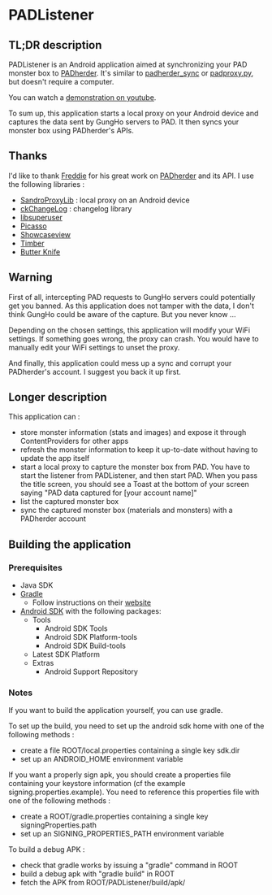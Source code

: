 PADListener
==========

TL;DR description
----------
PADListener is an Android application aimed at synchronizing your PAD monster box to [PADherder](https://www.padherder.com).
It's similar to [padherder_sync](https://github.com/madcowfred/padherder-sync) or [padproxy.py](https://bitbucket.org/mywaifu/padproxy/), but doesn't require a computer.

You can watch a [demonstration on youtube](http://youtu.be/tKrHvC7k03Y).

To sum up, this application starts a local proxy on your Android device and captures the data sent by GungHo servers to PAD. It then syncs your monster box using PADherder's APIs.

Thanks
----------
I'd like to thank [Freddie](https://github.com/madcowfred) for his great work on [PADherder](https://www.padherder.com) and its API.
I use the following libraries :
* [SandroProxyLib](http://code.google.com/p/sandrop/) : local proxy on an Android device
* [ckChangeLog](https://github.com/cketti/ckChangeLog) : changelog library
* [libsuperuser](https://github.com/Chainfire/libsuperuser)
* [Picasso](https://github.com/square/picasso)
* [Showcaseview](https://github.com/amlcurran/ShowcaseView)
* [Timber](https://github.com/JakeWharton/timber)
* [Butter Knife](https://github.com/JakeWharton/butterknife)


Warning
----------
First of all, intercepting PAD requests to GungHo servers could potentially get you banned. As this application does not tamper with the data, I don't think GungHo could be aware of the capture. But you never know ...

Depending on the chosen settings, this application will modify your WiFi settings. If something goes wrong, the proxy can crash. You would have to manually edit your WiFi settings to unset the proxy.

And finally, this application could mess up a sync and corrupt your PADherder's account. I suggest you back it up first.


Longer description
----------
This application can :
* store monster information (stats and images) and expose it through ContentProviders for other apps
* refresh the monster information to keep it up-to-date without having to update the app itself
* start a local proxy to capture the monster box from PAD. You have to start the listener from PADListener, and then start PAD. When you pass the title screen, you should see a Toast at the bottom of your screen saying "PAD data captured for [your account name]"
* list the captured monster box
* sync the captured monster box (materials and monsters) with a PADherder account



Building the application
----------
### Prerequisites
* Java SDK
* [Gradle](http://gradle.org/)
  * Follow instructions on their [website](https://docs.gradle.org/current/userguide/installation.html)
* [Android SDK](http://developer.android.com/sdk/index.html) with the following packages:
  * Tools
    * Android SDK Tools
    * Android SDK Platform-tools
    * Android SDK Build-tools
  * Latest SDK Platform
  * Extras
    * Android Support Repository

### Notes
If you want to build the application yourself, you can use gradle.

To set up the build, you need to set up the android sdk home with one of the following methods : 
* create a file ROOT/local.properties containing a single key sdk.dir
* set up an ANDROID_HOME environment variable

If you want a properly sign apk, you should create a properties file containing your keystore information (cf the example signing.properties.example).
You need to reference this properties file with one of the following methods : 
* create a ROOT/gradle.properties containing a single key signingProperties.path
* set up an SIGNING_PROPERTIES_PATH environment variable

To build a debug APK : 
* check that gradle works by issuing a "gradle" command in ROOT
* build a debug apk with "gradle build" in ROOT
* fetch the APK from ROOT/PADListener/build/apk/

